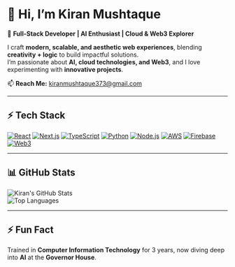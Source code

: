 # 🌸 Hi, I’m Kiran Mushtaque

🎀 **Full-Stack Developer | AI Enthusiast | Cloud & Web3 Explorer**  

I craft **modern, scalable, and aesthetic web experiences**, blending **creativity + logic** to build impactful solutions.  
I’m passionate about **AI, cloud technologies, and Web3**, and I love experimenting with **innovative projects**.  

📫 **Reach Me:** [kiranmushtaque373@gmail.com](mailto:kiranmushtaque373@gmail.com)  

---

## ⚡ Tech Stack

[![React](https://img.shields.io/badge/React-61DAFB?style=for-the-badge&logo=react&logoColor=black)](https://reactjs.org/) 
[![Next.js](https://img.shields.io/badge/Next.js-000000?style=for-the-badge&logo=nextdotjs&logoColor=white)](https://nextjs.org/) 
[![TypeScript](https://img.shields.io/badge/TypeScript-3178C6?style=for-the-badge&logo=typescript&logoColor=white)](https://www.typescriptlang.org/) 
[![Python](https://img.shields.io/badge/Python-3776AB?style=for-the-badge&logo=python&logoColor=white)](https://www.python.org/) 
[![Node.js](https://img.shields.io/badge/Node.js-339933?style=for-the-badge&logo=node.js&logoColor=white)](https://nodejs.org/) 
[![AWS](https://img.shields.io/badge/AWS-232F3E?style=for-the-badge&logo=amazon-aws&logoColor=white)](https://aws.amazon.com/) 
[![Firebase](https://img.shields.io/badge/Firebase-FFCA28?style=for-the-badge&logo=firebase&logoColor=black)](https://firebase.google.com/) 
[![Web3](https://img.shields.io/badge/Web3-000000?style=for-the-badge&logo=ethereum&logoColor=white)](https://web3js.readthedocs.io/)

---

## 📊 GitHub Stats

![Kiran's GitHub Stats](https://github-readme-stats.vercel.app/api?username=kiranMushtaque&show_icons=true&theme=radical)  
![Top Languages](https://github-readme-stats.vercel.app/api/top-langs/?username=kiranMushtaque&layout=compact&theme=radical)

---

## ⚡ Fun Fact
Trained in **Computer Information Technology** for 3 years, now diving deep into **AI** at the **Governor House**.  
